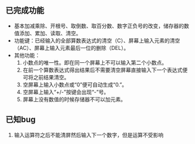 ## 已完成功能

- 基本加减乘除、开根号、取倒数、取百分数、数字正负号的改变，储存器的数值添加、累加、读取、清空。
- 功能键：已经输入的全部算数表达式的清空（C）、屏幕上输入元素的清空（AC）、屏幕上输入元素最后一位的删除（DEL）。
- 其他功能：
  1. 小数点的唯一性。即在同一个屏幕上不可以输入第二个小数点。
  2. 在前一个算数表达式得出结果后不需要清空屏幕直接输入下一个表达式便可将之前结果清空。
  3. 空屏幕上输入小数点或“0”便可自动生成“0.”。
  4. 空屏幕上输入“+/-”按键会出现“-”号。
  5. 屏幕上没有数值的时候存储器不可以加元素。
  
## 已知bug
1. 输入运算符之后不能清屏然后输入下一个数字，但是运算不受影响
